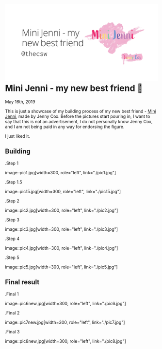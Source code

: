 ![preview](./preview.png)
Mini Jenni - my new best friend 🏮
=================================

May 16th, 2019

This is just a showcase of my building process of my new best friend -
[Mini Jenni](https://myminijenni.weebly.com/), made by Jenny Cox. Before
the pictures start pouring in, I want to say that this is not an
advertisement, I do not personally know Jenny Cox, and I am not being
paid in any way for endorsing the figure.

I just liked it.

Building
--------

.Step 1

image::pic1.jpg\[width=300, role=\"left\", link=\"./pic1.jpg\"\]

.Step 1.5

image::pic15.jpg\[width=300, role=\"left\", link=\"./pic15.jpg\"\]

.Step 2

image::pic2.jpg\[width=300, role=\"left\", link=\"./pic2.jpg\"\]

.Step 3

image::pic3.jpg\[width=300, role=\"left\", link=\"./pic3.jpg\"\]

.Step 4

image::pic4.jpg\[width=300, role=\"left\", link=\"./pic4.jpg\"\]

.Step 5

image::pic5.jpg\[width=300, role=\"left\", link=\"./pic5.jpg\"\]

Final result
------------

.Final 1

image::pic6new.jpg\[width=300, role=\"left\", link=\"./pic6.jpg\"\]

.Final 2

image::pic7new.jpg\[width=300, role=\"left\", link=\"./pic7.jpg\"\]

.Final 3

image::pic8new.jpg\[width=300, role=\"left\", link=\"./pic8.jpg\"\]

